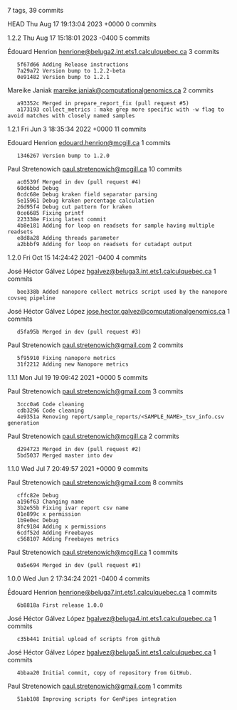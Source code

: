 7 tags, 39 commits

HEAD        Thu Aug 17 19:13:04 2023 +0000        0 commits

1.2.2        Thu Aug 17 15:18:01 2023 -0400        5 commits

  Édouard Henrion <henrione@beluga2.int.ets1.calculquebec.ca>      3 commits

       5f67d66 Adding Release instructions
       7a29a72 Version bump to 1.2.2-beta
       0e91482 Version bump to 1.2.1

  Mareike Janiak <mareike.janiak@computationalgenomics.ca>      2 commits

       a93352c Merged in prepare_report_fix (pull request #5)
       a173193 collect_metrics : make grep more specific with -w flag to avoid matches with closely named samples

1.2.1        Fri Jun 3 18:35:34 2022 +0000        11 commits

  Edouard Henrion <edouard.henrion@mcgill.ca>      1 commits

       1346267 Version bump to 1.2.0

  Paul Stretenowich <paul.stretenowich@mcgill.ca>      10 commits

       ac0539f Merged in dev (pull request #4)
       60d6bbd Debug
       0cdc68e Debug kraken field separator parsing
       5e15961 Debug kraken percentage calculation
       26d95f4 Debug cut pattern for kraken
       0ce6685 Fixing printf
       223338e Fixing latest commit
       4b8e181 Adding for loop on readsets for sample having multiple readsets
       e8d8a28 Adding threads parameter
       a2bbbf9 Adding for loop on readsets for cutadapt output

1.2.0        Fri Oct 15 14:24:42 2021 -0400        4 commits

  José Héctor Gálvez López <hgalvez@beluga3.int.ets1.calculquebec.ca>      1 commits

       bee338b Added nanopore collect metrics script used by the nanopore covseq pipeline

  José Héctor Gálvez López <jose.hector.galvez@computationalgenomics.ca>      1 commits

       d5fa95b Merged in dev (pull request #3)

  Paul Stretenowich <paul.stretenowich@gmail.com>      2 commits

       5f95910 Fixing nanopore metrics
       31f2212 Adding new Nanopore metrics

1.1.1        Mon Jul 19 19:09:42 2021 +0000        5 commits

  Paul Stretenowich <paul.stretenowich@gmail.com>      3 commits

       3ccc0a6 Code cleaning
       cdb3296 Code cleaning
       4e9351a Renoving report/sample_reports/<SAMPLE_NAME>_tsv_info.csv generation

  Paul Stretenowich <paul.stretenowich@mcgill.ca>      2 commits

       d294723 Merged in dev (pull request #2)
       5bd5037 Merged master into dev

1.1.0        Wed Jul 7 20:49:57 2021 +0000        9 commits

  Paul Stretenowich <paul.stretenowich@gmail.com>      8 commits

       cffc82e Debug
       a196f63 Changing name
       3b2e55b Fixing ivar report csv name
       01e899c x permission
       1b9e0ec Debug
       8fc9184 Adding x permissions
       6cdf52d Adding Freebayes
       c568107 Adding Freebayes metrics

  Paul Stretenowich <paul.stretenowich@mcgill.ca>      1 commits

       0a5e694 Merged in dev (pull request #1)

1.0.0        Wed Jun 2 17:34:24 2021 -0400        4 commits

  Édouard Henrion <henrione@beluga7.int.ets1.calculquebec.ca>      1 commits

       6b8818a First release 1.0.0

  José Héctor Gálvez López <hgalvez@beluga4.int.ets1.calculquebec.ca>      1 commits

       c35b441 Initial upload of scripts from github

  José Héctor Gálvez López <hgalvez@beluga5.int.ets1.calculquebec.ca>      1 commits

       4bbaa20 Initial commit, copy of repository from GitHub.

  Paul Stretenowich <paul.stretenowich@gmail.com>      1 commits

       51ab108 Improving scripts for GenPipes integration


